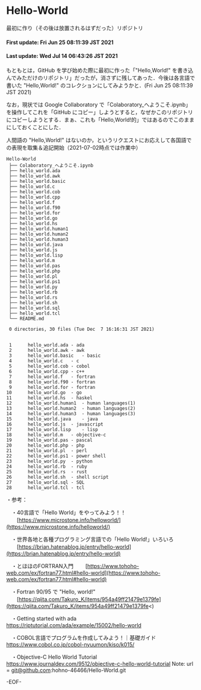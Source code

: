 # Hello-World
最初に作り（その後は放置されるはずだった）リポジトリ

#### First update: Fri Jun 25 08:11:39 JST 2021
#### Last update: Wed Jul 14 06:43:26 JST 2021

もともとは，GitHub を学び始めた際に最初に作った「"Hello,World!" を書き込んでみただけのリポジトリ」だったが，消さずに残してあった．今後は各言語で書いた "Hello,World!" のコレクションにしてみようかと．(Fri Jun 25 08:11:39 JST 2021)

なお，現状では Google Collaboratory で「Colaboratory_へようこそ.ipynb」を操作してこれを「GitHub にコピー」しようとすると，なぜかこのリポジトリにコピーしようとする．まぁ、これも「Hello,World!的」ではあるのでこのままにしておくことにした．

人間語の "Hello,World!" はないのか，というリクエストにお応えして各国語での表現を取集＆追記開始（2021-07-02時点では作業中）


    Hello-World
     ├── Colaboratory_へようこそ.ipynb
     ├── hello_world.ada
     ├── hello_world.awk
     ├── hello_world.basic
     ├── hello_world.c
     ├── hello_world.cob
     ├── hello_world.cpp
     ├── hello_world.f
     ├── hello_world.f90
     ├── hello_world.for
     ├── hello_world.go
     ├── hello_world.hs
     ├── hello_world.human1
     ├── hello_world.human2
     ├── hello_world.human3
     ├── hello_world.java
     ├── hello_world.js
     ├── hello_world.lisp
     ├── hello_world.m
     ├── hello_world.pas
     ├── hello_world.php
     ├── hello_world.pl
     ├── hello_world.ps1
     ├── hello_world.py
     ├── hello_world.rb
     ├── hello_world.rs
     ├── hello_world.sh
     ├── hello_world.sql
     ├── hello_world.tcl
     └── README.md
     
     0 directories, 30 files (Tue Dec  7 16:16:31 JST 2021)


     1	    hello_world.ada	- ada
     2	    hello_world.awk	- awk
     3	    hello_world.basic	- basic
     4	    hello_world.c	- c
     5	    hello_world.cob	- cobol
     6	    hello_world.cpp	- c++
     7	    hello_world.f	- fortran
     8	    hello_world.f90	- fortran
     9	    hello_world.for	- fortran
    10	    hello_world.go	- go
    11	    hello_world.hs	- haskel
    12	    hello_world.human1	- human languages(1)
    13	    hello_world.human2	- human languages(2)
    14	    hello_world.human3	- human languages(3)
    15	    hello_world.java	- java
    16	    hello_world.js	- javascript
    17	    hello_world.lisp	- lisp
    18	    hello_world.m	- objective-c
    19	    hello_world.pas	- pascal
    20	    hello_world.php	- php
    21	    hello_world.pl	- perl
    22	    hello_world.ps1	- power shell
    23	    hello_world.py	- python
    24	    hello_world.rb	- ruby
    25	    hello_world.rs	- rust
    26	    hello_world.sh	- shell script
    27	    hello_world.sql	- SQL
    28	    hello_world.tcl	- tcl


・参考：

　・40言語で「Hello World」をやってみよう！！
　　[https://www.microstone.info/helloworld/](https://www.microstone.info/helloworld/)

　・世界各地と各種プログラミング言語での「Hello World!」いろいろ
　　[https://brian.hatenablog.jp/entry/hello-world](https://brian.hatenablog.jp/entry/hello-world)

　・とほほのFORTRAN入門
　　[https://www.tohoho-web.com/ex/fortran77.html#hello-world](https://www.tohoho-web.com/ex/fortran77.html#hello-world)

　・Fortran 90/95 で "Hello, world!"
　　[https://qiita.com/Takuro_K/items/954a49ff21479e1379fe](https://qiita.com/Takuro_K/items/954a49ff21479e1379fe<)

　・Getting started with ada
　　https://riptutorial.com/ada/example/15002/hello-world

　・COBOL言語でプログラムを作成してみよう！｜基礎ガイド
　　https://www.cobol.co.jp/cobol-nyuumon/kiso/k015/

　・Objective-C Hello World Tutorial
　　https://www.journaldev.com/9512/objective-c-hello-world-tutorial
Note:   url = git@github.com:hohno-46466/Hello-World.git

-EOF-

